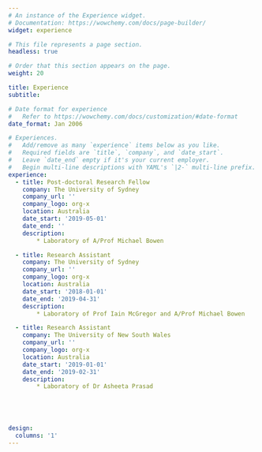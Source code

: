 ```yaml
---
# An instance of the Experience widget.
# Documentation: https://wowchemy.com/docs/page-builder/
widget: experience

# This file represents a page section.
headless: true

# Order that this section appears on the page.
weight: 20

title: Experience
subtitle:

# Date format for experience
#   Refer to https://wowchemy.com/docs/customization/#date-format
date_format: Jan 2006

# Experiences.
#   Add/remove as many `experience` items below as you like.
#   Required fields are `title`, `company`, and `date_start`.
#   Leave `date_end` empty if it's your current employer.
#   Begin multi-line descriptions with YAML's `|2-` multi-line prefix.
experience:
  - title: Post-doctoral Research Fellow
    company: The University of Sydney
    company_url: ''
    company_logo: org-x
    location: Australia
    date_start: '2019-05-01'
    date_end: ''
    description: 
        * Laboratory of A/Prof Michael Bowen 

  - title: Research Assistant
    company: The University of Sydney
    company_url: ''
    company_logo: org-x
    location: Australia
    date_start: '2018-01-01'
    date_end: '2019-04-31'
    description:
        * Laboratory of Prof Iain McGregor and A/Prof Michael Bowen

  - title: Research Assistant
    company: The University of New South Wales
    company_url: ''
    company_logo: org-x
    location: Australia
    date_start: '2019-01-01'
    date_end: '2019-02-31'
    description:
        * Laboratory of Dr Asheeta Prasad





design:
  columns: '1'
---
```

